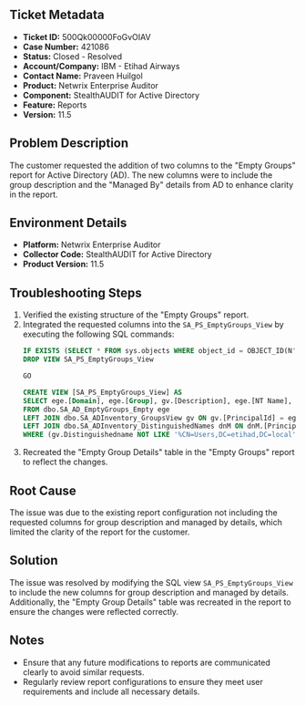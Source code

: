 ## Ticket Metadata
- **Ticket ID:** 500Qk00000FoGvOIAV
- **Case Number:** 421086
- **Status:** Closed - Resolved
- **Account/Company:** IBM - Etihad Airways
- **Contact Name:** Praveen Huilgol
- **Product:** Netwrix Enterprise Auditor
- **Component:** StealthAUDIT for Active Directory
- **Feature:** Reports
- **Version:** 11.5

## Problem Description
The customer requested the addition of two columns to the "Empty Groups" report for Active Directory (AD). The new columns were to include the group description and the "Managed By" details from AD to enhance clarity in the report.

## Environment Details
- **Platform:** Netwrix Enterprise Auditor
- **Collector Code:** StealthAUDIT for Active Directory
- **Product Version:** 11.5

## Troubleshooting Steps
1. Verified the existing structure of the "Empty Groups" report.
2. Integrated the requested columns into the `SA_PS_EmptyGroups_View` by executing the following SQL commands:
   ```sql
   IF EXISTS (SELECT * FROM sys.objects WHERE object_id = OBJECT_ID(N'[dbo].SA_PS_EmptyGroups_View') AND type in (N'V'))
   DROP VIEW SA_PS_EmptyGroups_View

   GO

   CREATE VIEW [SA_PS_EmptyGroups_View] AS
   SELECT ege.[Domain], ege.[Group], gv.[Description], ege.[NT Name], dnM.Value AS [Managed By], ege.[PrincipalId], ege.[Member Of], ege.[Type], gv.WhenCreated, gv.WhenChanged
   FROM dbo.SA_AD_EmptyGroups_Empty ege
   LEFT JOIN dbo.SA_ADInventory_GroupsView gv ON gv.[PrincipalId] = ege.[PrincipalId]
   LEFT JOIN dbo.SA_ADInventory_DistinguishedNames dnM ON dnM.[PrincipalId] = gv.[ManagedByPrincipalId]
   WHERE (gv.Distinguishedname NOT LIKE '%CN=Users,DC=etihad,DC=local' AND gv.DistinguishedName NOT LIKE '%OU=Microsoft Exchange Security Groups,DC=etihad,DC=local')
   ```
3. Recreated the "Empty Group Details" table in the "Empty Groups" report to reflect the changes.

## Root Cause
The issue was due to the existing report configuration not including the requested columns for group description and managed by details, which limited the clarity of the report for the customer.

## Solution
The issue was resolved by modifying the SQL view `SA_PS_EmptyGroups_View` to include the new columns for group description and managed by details. Additionally, the "Empty Group Details" table was recreated in the report to ensure the changes were reflected correctly.

## Notes
- Ensure that any future modifications to reports are communicated clearly to avoid similar requests.
- Regularly review report configurations to ensure they meet user requirements and include all necessary details.